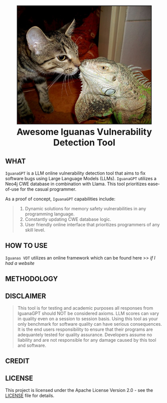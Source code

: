 <h1 align="center">
<br>
<img src=/files/awesome-iguanas.jpg height="375" border="2px solid #000000">
<br>
Awesome Iguanas Vulnerability Detection Tool
</h1>


## WHAT

  `IguanaGPT` is a LLM online vulnerability detection tool that aims to fix software bugs using Large Language Models (LLMs). `IguanaGPT` utilizes a Neo4j CWE database in combination with Llama. This tool prioritizes ease-of-use for the casual programmer.

  As a proof of concept, `IguanaGPT` capabilities include:

  >  1. Dynamic solutions for memory safety vulnerabilities in any programming language.
  >  2. Constantly updating CWE database logic.
  >  3. User friendly online interface that prioritizes programmers of any skill level. 

## HOW TO USE

  `Iguanas VDT` utilizes an online framework which can be found here >> <i>if I had a website</i>

## METHODOLOGY

## DISCLAIMER

  > This tool is for testing and academic purposes all responses from IguanaGPT should NOT be considered axioms.
  > LLM scores can vary in quality even on a session to session basis. Using this tool 
  > as your only benchmark for software quality can have serious consequences. It is the
  > end users responsibility to ensure that their programs are adequantely tested for quality assurance.
  > Developers assume no liability and are not responsible for any damage caused by this tool and software.

## CREDIT



## LICENSE
This project is licensed under the Apache License Version 2.0 - see the [LICENSE](LICENSE) file for details.
